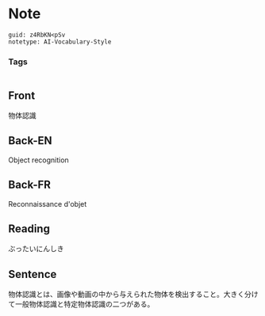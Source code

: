 # Note
```
guid: z4RbKN<pSv
notetype: AI-Vocabulary-Style
```

### Tags
```
```

## Front
物体認識

## Back-EN
Object recognition

## Back-FR
Reconnaissance d'objet

## Reading
ぶったいにんしき

## Sentence
物体認識とは、画像や動画の中から与えられた物体を検出すること。大きく分けて一般物体認識と特定物体認識の二つがある。
